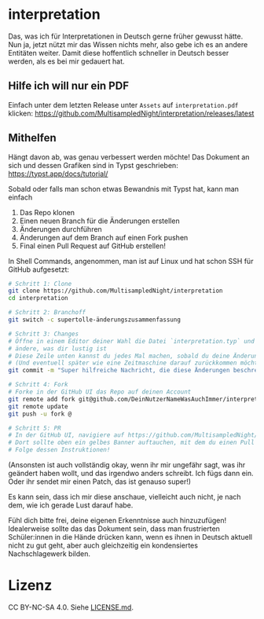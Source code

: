 # interpretation

Das, was ich für Interpretationen in Deutsch gerne früher gewusst hätte.
Nun ja, jetzt nützt mir das Wissen nichts mehr,
also gebe ich es an andere Entitäten weiter.
Damit diese hoffentlich schneller in Deutsch besser werden,
als es bei mir gedauert hat.

## Hilfe ich will nur ein PDF

Einfach unter dem letzten Release unter `Assets` auf `interpretation.pdf` klicken:
https://github.com/MultisampledNight/interpretation/releases/latest

## Mithelfen

Hängt davon ab, was genau verbessert werden möchte!
Das Dokument an sich und dessen Grafiken sind in Typst geschrieben:
https://typst.app/docs/tutorial/

Sobald oder falls man schon etwas Bewandnis mit Typst hat,
kann man einfach

1. Das Repo klonen
2. Einen neuen Branch für die Änderungen erstellen
3. Änderungen durchführen
4. Änderungen auf dem Branch auf einen Fork pushen
5. Final einen Pull Request auf GitHub erstellen!

In Shell Commands, angenommen, man ist auf Linux und
hat schon SSH für GitHub aufgesetzt:

```sh
# Schritt 1: Clone
git clone https://github.com/MultisampledNight/interpretation
cd interpretation

# Schritt 2: Branchoff
git switch -c supertolle-änderungszusammenfassung

# Schritt 3: Changes
# Öffne in einem Editor deiner Wahl die Datei `interpretation.typ` und
# ändere, was dir lustig ist
# Diese Zeile unten kannst du jedes Mal machen, sobald du deine Änderungen in "behalten" möchtest
# (Und eventuell später wie eine Zeitmaschine darauf zurückkommen möchtest)
git commit -m "Super hilfreiche Nachricht, die diese Änderungen beschreibt"

# Schritt 4: Fork
# Forke in der GitHub UI das Repo auf deinen Account
git remote add fork git@github.com/DeinNutzerNameWasAuchImmer/interpretation.git
git remote update
git push -u fork @

# Schritt 5: PR
# In der GitHub UI, navigiere auf https://github.com/MultisampledNight/interpretation
# Dort sollte oben ein gelbes Banner auftauchen, mit dem du einen Pull Request erstellen kannst
# Folge dessen Instruktionen!
```

(Ansonsten ist auch vollständig okay,
wenn ihr mir ungefähr sagt, was ihr geändert haben wollt,
und das irgendwo anders schreibt.
Ich fügs dann ein.
Oder ihr sendet mir einen Patch,
das ist genauso super!)

Es kann sein, dass ich mir diese anschaue, vielleicht auch nicht,
je nach dem, wie ich gerade Lust darauf habe.

Fühl dich bitte frei, deine eigenen Erkenntnisse auch hinzuzufügen!
Idealerweise sollte das das Dokument sein,
dass man frustrierten Schüler:innen in die Hände drücken kann,
wenn es ihnen in Deutsch aktuell nicht zu gut geht,
aber auch gleichzeitig ein kondensiertes Nachschlagewerk bilden.

# Lizenz

CC BY-NC-SA 4.0. Siehe [LICENSE.md](./LICENSE.md).
